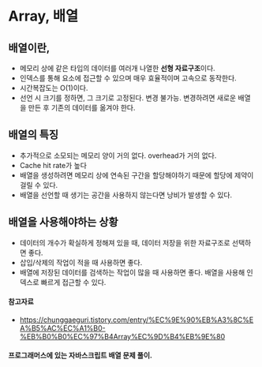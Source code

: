 # Array, 배열

## 배열이란,

- 메모리 상에 같은 타입의 데이터를 여러개 나열한 **선형 자료구조**이다.
- 인덱스를 통해 요소에 접근할 수 있으며 매우 효율적이며 고속으로 동작한다.
- 시간복잡도는 O(1)이다.
- 선언 시 크기를 정하면, 그 크기로 고정된다. 변경 불가능. 변경하려면 새로운 배열을 만든 후 기존의 데이터를 옮겨야 한다.

## 배열의 특징

- 추가적으로 소모되는 메모리 양이 거의 없다. overhead가 거의 없다.
- Cache hit rate가 높다
- 배열을 생성하려면 메모리 상에 연속된 구간을 할당해야하기 때문에 할당에 제약이 걸릴 수 있다.
- 배열을 선언할 때 생기는 공간을 사용하지 않는다면 낭비가 발생할 수 있다.

## 배열을 사용해야하는 상황

- 데이터의 개수가 확실하게 정해져 있을 때, 데이터 저장을 위한 자료구조로 선택하면 좋다.
- 삽입/삭제의 작업이 적을 때 사용하면 좋다.
- 배열에 저장된 데이터를 검색하는 작업이 많을 때 사용하면 좋다. 배열을 사용해 인덱스로 빠르게 접근할 수 있다.

#### 참고자료

- https://chunggaeguri.tistory.com/entry/%EC%9E%90%EB%A3%8C%EA%B5%AC%EC%A1%B0-%EB%B0%B0%EC%97%B4Array%EC%9D%B4%EB%9E%80

#### 프로그래머스에 있는 자바스크립트 배열 문제 풀이.
